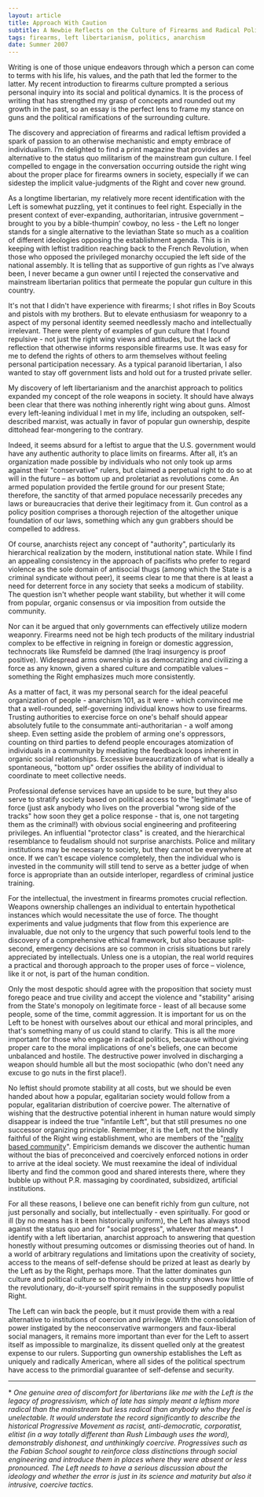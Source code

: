```yaml
---
layout: article
title: Approach With Caution
subtitle: A Newbie Reflects on the Culture of Firearms and Radical Politic
tags: firearms, left libertarianism, politics, anarchism
date: Summer 2007
---
```

Writing is one of those unique endeavors through which a person can come to terms with his life, his values, and the path that led the former to the latter.  My recent introduction to firearms culture prompted a serious personal inquiry into its social and political dynamics.  It is the process of writing that has strengthed my grasp of concepts and rounded out my growth in the past, so an essay is the perfect lens to frame my stance on guns and the political ramifications of the surrounding culture.

The discovery and appreciation of firearms and radical leftism provided a spark of passion to an otherwise mechanistic and empty embrace of individualism.  I’m delighted to find a print magazine that provides an alternative to the status quo militarism of the mainstream gun culture.  I feel compelled to engage in the conversation occurring outside the right wing about the proper place for firearms owners in society, especially if we can sidestep the implicit value-judgments of the Right and cover new ground.

As a longtime libertarian, my relatively more recent identification with the Left is somewhat puzzling, yet it continues to feel right.  Especially in the present context of ever-expanding, authoritarian, intrusive government – brought to you by a bible-thumpin’ cowboy, no less - the Left no longer stands for a single alternative to the leviathan State so much as a coalition of different ideologies opposing the establishment agenda.  This is in keeping with leftist tradition reaching back to the French Revolution, when those who opposed the privileged monarchy occupied the left side of the national assembly.  It is telling that as supportive of gun rights as I've always been, I never became a gun owner until I rejected the conservative and mainstream libertarian politics that permeate the popular gun culture in this country.

It's not that I didn't have experience with firearms; I shot rifles in Boy Scouts and pistols with my brothers.  But to elevate enthusiasm for weaponry to a aspect of my personal identity seemed needlessly macho and intellectually irrelevant.  There were plenty of examples of gun culture that I found repulsive - not just the right wing views and attitudes, but the lack of reflection that otherwise informs responsible firearms use.  It was easy for me to defend the rights of others to arm themselves without feeling personal participation necessary.  As a typical paranoid libertarian, I also wanted to stay off government lists and hold out for a trusted private seller.

My discovery of left libertarianism and the anarchist approach to politics expanded my concept of the role weapons in society.  It should have always been clear that there was nothing inherently right wing about guns.  Almost every left-leaning individual I met in my life, including an outspoken, self-described marxist, was actually in favor of popular gun ownership, despite dittohead fear-mongering to the contrary.  

Indeed, it seems absurd for a leftist to argue that the U.S. government would have any authentic authority to place limits on firearms.  After all, it’s an organization made possible by individuals who not only took up arms against their "conservative" rulers, but claimed a perpetual right to do so at will in the future – as bottom up and proletariat as revolutions come.  An armed population provided the fertile ground for our present State; therefore, the sanctity of that armed populace necessarily precedes any laws or bureaucracies that derive their legitimacy from it.  Gun control as a policy position comprises a thorough rejection of the altogether unique foundation of our laws, something which any gun grabbers should be compelled to address.

Of course, anarchists reject any concept of "authority", particularly its hierarchical realization by the modern, institutional nation state.  While I find an appealing consistency in the approach of pacifists who prefer to regard violence as the sole domain of antisocial thugs (among which the State is a criminal syndicate without peer), it seems clear to me that there is at least a need for deterrent force in any society that seeks a modicum of stability.  The question isn't whether people want stability, but whether it will come from popular, organic consensus or via imposition from outside the community.  

Nor can it be argued that only governments can effectively utilize modern weaponry.  Firearms need not be high tech products of the military industrial complex to be effective in reigning in foreign or domestic aggression, technocrats like Rumsfeld be damned (the Iraqi insurgency is proof positive).  Widespread arms ownership is as democratizing and civilizing a force as any known, given a shared culture and compatible values – something the Right emphasizes much more consistently.  

As a matter of fact, it was my personal search for the ideal peaceful organization of people - anarchism 101, as it were - which convinced me that a well-rounded, self-governing individual knows how to use firearms.  Trusting authorities to exercise force on one's behalf should appear absolutely futile to the consummate anti-authoritarian - a wolf among sheep.  Even setting aside the problem of arming one's oppressors, counting on third parties to defend people encourages atomization of individuals in a community by mediating the feedback loops inherent in organic social relationships. Excessive bureaucratization of what is ideally a spontaneous, "bottom up" order ossifies the ability of individual to coordinate to meet collective needs.

Professional defense services have an upside to be sure, but they also serve to stratify society based on political access to the "legitimate" use of force (just ask anybody who lives on the proverbial "wrong side of the tracks" how soon they get a police response - that is, one not targeting them as the criminal!) with obvious social engineering and profiteering privileges.  An influential "protector class" is created, and the hierarchical resemblance to feudalism should not surprise anarchists.  Police and military institutions may be necessary to society, but they cannot be everywhere at once.  If we can't escape violence completely, then the individual who is invested in the community will still tend to serve as a better judge of when force is appropriate than an outside interloper, regardless of criminal justice training. 

For the intellectual, the investment in firearms promotes crucial reflection.  Weapons ownership challenges an individual to entertain hypothetical instances which would necessitate the use of force.  The thought experiments and value judgments that flow from this experience are invaluable, due not only to the urgency that such powerful tools lend to the discovery of a comprehensive ethical framework, but also because split-second, emergency decisions are so common in crisis situations but rarely appreciated by intellectuals.  Unless one is a utopian, the real world requires a practical and thorough approach to the proper uses of force – violence, like it or not, is part of the human condition.  

Only the most despotic should agree with the proposition that society must forego peace and true civility and accept the violence and "stability" arising from the State's monopoly on legitimate force - least of all because some people, some of the time, commit aggression.  It is important for us on the Left to be honest with ourselves about our ethical and moral principles, and that's something many of us could stand to clarify.  This is all the more important for those who engage in radical politics, because without giving proper care to the moral implications of one's beliefs, one can become unbalanced and hostile.  The destructive power involved in discharging a weapon should humble all but the most sociopathic (who don't need any excuse to go nuts in the first place!).  

No leftist should promote stability at all costs, but we should be even handed about how a popular, egalitarian society would follow from a popular, egalitarian distribution of coercive power.  The alternative of wishing that the destructive potential inherent in human nature would simply disappear is indeed the true "infantile Left", but that still presumes no one successor organizing principle. Remember, it is the Left, not the blindly faithful of the Right wing establishment, who are members of the "[reality based community](http://www.nytimes.com/2004/10/17/magazine/17BUSH.html?_r=1&ex=1255665600&en=890a96189e162076&ei=5090&partner=rssuserland)".   Empiricism demands we discover the authentic human without the bias of preconceived and coercively enforced notions in order to arrive at the ideal society.  We must reexamine the ideal of individual liberty and find the common good and shared interests there, where they bubble up without P.R. massaging by coordinated, subsidized, artificial institutions.

For all these reasons, I believe one can benefit richly from gun culture, not just personally and socially, but intellectually - even spiritually.  For good or ill (by no means has it been historically uniform), the Left has always stood against the status quo and for "social progress", whatever _that_ means*.  I identify with a left libertarian, anarchist approach to answering that question honestly without presuming outcomes or dismissing theories out of hand.  In a world of arbitrary regulations and limitations upon the creativity of society, access to the means of self-defense should be prized at least as dearly by the Left as by the Right, perhaps more.  That the latter dominates gun culture and political culture so thoroughly in this country shows how little of the revolutionary, do-it-yourself spirit remains in the supposedly populist Right.

The Left can win back the people, but it must provide them with a real alternative to institutions of coercion and privilege.  With the consolidation of power instigated by the neoconservative warmongers and faux-liberal social managers, it remains more important than ever for the Left to assert itself as impossible to marginalize, its dissent quelled only at the greatest expense to our rulers.  Supporting gun ownership establishes the Left as uniquely and radically American, where all sides of the political spectrum have access to the primordial guarantee of self-defense and security.

- - -

\* _One genuine area of discomfort for libertarians like me with the Left is the legacy of progressivism, which of late has simply meant a leftism more radical than the mainstream but less radical than anybody who they feel is unelectable.  It would understate the record significantly to describe the historical Progressive Movement as racist, anti-democratic, corporatist, elitist (in a way totally different than Rush Limbaugh uses the word), demonstrably dishonest, and unthinkingly coercive.  Progressives such as the Fabian School sought to reinforce class distinctions through social engineering and introduce them in places where they were absent or less pronounced.  The Left needs to have a serious discussion about the ideology and whether the error is just in its science and maturity but also it intrusive, coercive tactics._